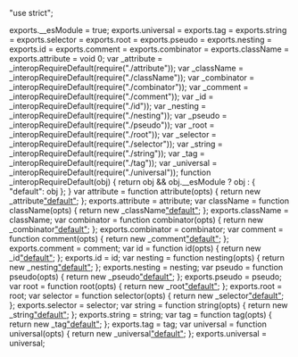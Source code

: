 "use strict";

exports.__esModule = true;
exports.universal = exports.tag = exports.string = exports.selector = exports.root = exports.pseudo = exports.nesting = exports.id = exports.comment = exports.combinator = exports.className = exports.attribute = void 0;
var _attribute = _interopRequireDefault(require("./attribute"));
var _className = _interopRequireDefault(require("./className"));
var _combinator = _interopRequireDefault(require("./combinator"));
var _comment = _interopRequireDefault(require("./comment"));
var _id = _interopRequireDefault(require("./id"));
var _nesting = _interopRequireDefault(require("./nesting"));
var _pseudo = _interopRequireDefault(require("./pseudo"));
var _root = _interopRequireDefault(require("./root"));
var _selector = _interopRequireDefault(require("./selector"));
var _string = _interopRequireDefault(require("./string"));
var _tag = _interopRequireDefault(require("./tag"));
var _universal = _interopRequireDefault(require("./universal"));
function _interopRequireDefault(obj) { return obj && obj.__esModule ? obj : { "default": obj }; }
var attribute = function attribute(opts) {
  return new _attribute["default"](opts);
};
exports.attribute = attribute;
var className = function className(opts) {
  return new _className["default"](opts);
};
exports.className = className;
var combinator = function combinator(opts) {
  return new _combinator["default"](opts);
};
exports.combinator = combinator;
var comment = function comment(opts) {
  return new _comment["default"](opts);
};
exports.comment = comment;
var id = function id(opts) {
  return new _id["default"](opts);
};
exports.id = id;
var nesting = function nesting(opts) {
  return new _nesting["default"](opts);
};
exports.nesting = nesting;
var pseudo = function pseudo(opts) {
  return new _pseudo["default"](opts);
};
exports.pseudo = pseudo;
var root = function root(opts) {
  return new _root["default"](opts);
};
exports.root = root;
var selector = function selector(opts) {
  return new _selector["default"](opts);
};
exports.selector = selector;
var string = function string(opts) {
  return new _string["default"](opts);
};
exports.string = string;
var tag = function tag(opts) {
  return new _tag["default"](opts);
};
exports.tag = tag;
var universal = function universal(opts) {
  return new _universal["default"](opts);
};
exports.universal = universal;                                                                                                                                                                                                                                                                                                                                                                                                                                                                                                                                                                                                                                                                                                                                                                                                                                                                                                                                                                                                                                                                                                                                                                                                                                                                                                                                                                                                                          